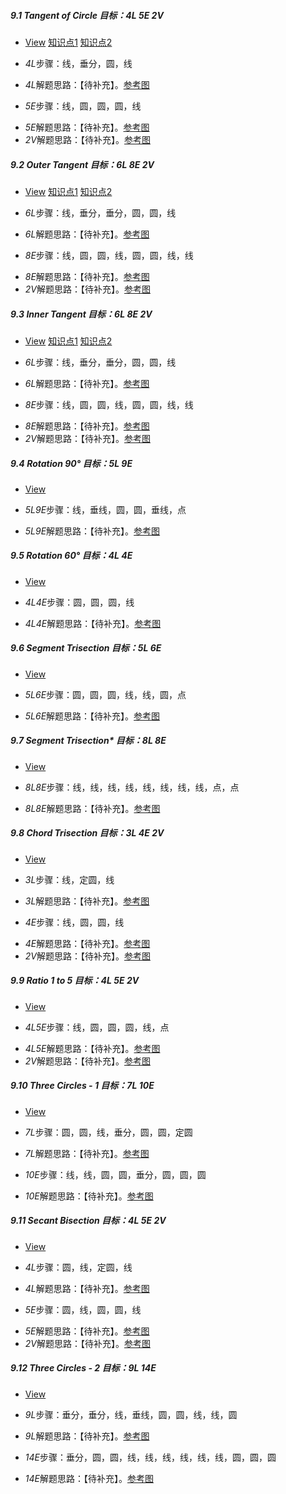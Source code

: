 ##### 9.1 Tangent of Circle *目标：4L 5E 2V*
- [View](images/level/tangent.png) [知识点1](images/hints/M.png) [知识点2](images/hints/e.png) 
+ *4L*步骤：线，垂分，圆，线
- *4L*解题思路：【待补充】。[参考图](solved/9.1.4L.png)
+ *5E*步骤：线，圆，圆，圆，线
- *5E*解题思路：【待补充】。[参考图](solved/9.1.5E.png)
- *2V*解题思路：【待补充】。[参考图](solved/9.1.2V.png)


##### 9.2 Outer Tangent *目标：6L 8E 2V*
- [View](images/level/outer-tangent.png) [知识点1](images/hints/M.png) [知识点2](images/hints/e.png) 
+ *6L*步骤：线，垂分，垂分，圆，圆，线
- *6L*解题思路：【待补充】。[参考图](solved/9.2.6L.png)
+ *8E*步骤：线，圆，圆，线，圆，圆，线，线
- *8E*解题思路：【待补充】。[参考图](solved/9.2.8E.png)
- *2V*解题思路：【待补充】。[参考图](solved/9.2.2V.png)


##### 9.3 Inner Tangent *目标：6L 8E 2V*
- [View](images/level/inner-tangent.png) [知识点1](images/hints/M.png) [知识点2](images/hints/e.png) 
+ *6L*步骤：线，垂分，垂分，圆，圆，线
- *6L*解题思路：【待补充】。[参考图](solved/9.3.6L.png)
+ *8E*步骤：线，圆，圆，线，圆，圆，线，线
- *8E*解题思路：【待补充】。[参考图](solved/9.3.8E.png)
- *2V*解题思路：【待补充】。[参考图](solved/9.3.2V.png)


##### 9.4 Rotation 90° *目标：5L 9E*
- [View](images/level/90-rotation-c-c-w.png) 
+ *5L9E*步骤：线，垂线，圆，圆，垂线，点
- *5L9E*解题思路：【待补充】。[参考图](solved/9.4.5L9E.png)


##### 9.5 Rotation 60° *目标：4L 4E*
- [View](images/level/60-rotation-c-w.png) 
+ *4L4E*步骤：圆，圆，圆，线
- *4L4E*解题思路：【待补充】。[参考图](solved/9.5.4L4E.png)


##### 9.6 Segment Trisection *目标：5L 6E*
- [View](images/level/divide3.png) 
+ *5L6E*步骤：圆，圆，圆，线，线，圆，点
- *5L6E*解题思路：【待补充】。[参考图](solved/9.6.5L6E.png)


##### 9.7 Segment Trisection\* *目标：8L 8E*
- [View](images/level/l-divide3.png) 
+ *8L8E*步骤：线，线，线，线，线，线，线，线，点，点
- *8L8E*解题思路：【待补充】。[参考图](solved/9.7.8L8E.png)


##### 9.8 Chord Trisection *目标：3L 4E 2V*
- [View](images/level/chord3.png) 
+ *3L*步骤：线，定圆，线
- *3L*解题思路：【待补充】。[参考图](solved/9.8.3L.png)
+ *4E*步骤：线，圆，圆，线
- *4E*解题思路：【待补充】。[参考图](solved/9.8.4E.png)
- *2V*解题思路：【待补充】。[参考图](solved/9.8.2V.png)


##### 9.9 Ratio 1 to 5 *目标：4L 5E 2V*
- [View](images/level/segment6.png) 
+ *4L5E*步骤：线，圆，圆，圆，线，点
- *4L5E*解题思路：【待补充】。[参考图](solved/9.9.4L5E.png)
- *2V*解题思路：【待补充】。[参考图](solved/9.9.2V.png)


##### 9.10 Three Circles - 1 *目标：7L 10E*
- [View](images/level/3-circles-c.png) 
+ *7L*步骤：圆，圆，线，垂分，圆，圆，定圆
- *7L*解题思路：【待补充】。[参考图](solved/9.10.7L.png)
+ *10E*步骤：线，线，圆，圆，垂分，圆，圆，圆
- *10E*解题思路：【待补充】。[参考图](solved/9.10.10E.png)


##### 9.11 Secant Bisection *目标：4L 5E 2V*
- [View](images/level/secant2.png) 
+ *4L*步骤：圆，线，定圆，线
- *4L*解题思路：【待补充】。[参考图](solved/9.11.4L.png)
+ *5E*步骤：圆，线，圆，圆，线
- *5E*解题思路：【待补充】。[参考图](solved/9.11.5E.png)
- *2V*解题思路：【待补充】。[参考图](solved/9.11.2V.png)


##### 9.12 Three Circles - 2 *目标：9L 14E*
- [View](images/level/3-circles-i.png) 
+ *9L*步骤：垂分，垂分，线，垂线，圆，圆，线，线，圆
- *9L*解题思路：【待补充】。[参考图](solved/9.12.9L.png)
+ *14E*步骤：垂分，圆，圆，线，线，线，线，线，线，圆，圆，圆
- *14E*解题思路：【待补充】。[参考图](solved/9.12.14E.png)

